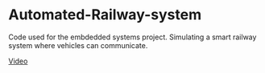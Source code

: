 Automated-Railway-system
========================


Code used for the embdedded systems project. Simulating a smart railway system where vehicles can communicate.

[Video](https://goo.gl/OuKBnU)
